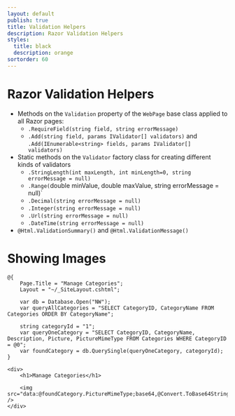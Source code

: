 ```yaml
---
layout: default
publish: true
title: Validation Helpers
description: Razor Validation Helpers
styles:
  title: black
  description: orange 
sortorder: 60
---
```

# Razor Validation Helpers

- Methods on the `Validation` property of the `WebPage` base class applied to all Razor pages:
  - `.RequireField(string field, string errorMessage)`
  - `.Add(string field, params IValidator[] validators)` and `.Add(IEnumerable<string> fields, params IValidator[] validators)`
- Static methods on the `Validator` factory class for creating different kinds of validators
  - `.StringLength(int maxLength, int minLength=0, string errorMessage = null)`
  - `.Range(`double minValue, double maxValue, string errorMessage = null)`
  - `.Decimal(string errorMessage = null)`
  - `.Integer(string errorMessage = null)`
  - `.Url(string errorMessage = null)`
  - `.DateTime(string errorMessage = null)`
- `@Html.ValidationSummary()` and `@Html.ValidationMessage()`


# Showing Images

```
@{
    Page.Title = "Manage Categories";
    Layout = "~/_SiteLayout.cshtml";

    var db = Database.Open("NW");
    var queryAllCategories = "SELECT CategoryID, CategoryName FROM Categories ORDER BY CategoryName";

    string categoryId = "1";
    var queryOneCategory = "SELECT CategoryID, CategoryName, Description, Picture, PictureMimeType FROM Categories WHERE CategoryID = @0";
    var foundCategory = db.QuerySingle(queryOneCategory, categoryId);
}

<div>
    <h1>Manage Categories</h1>

    <img src="data:@foundCategory.PictureMimeType;base64,@Convert.ToBase64String(foundCategory.Picture)" />
</div>
```

